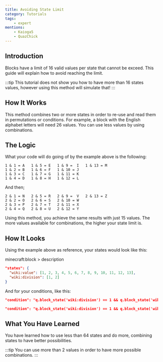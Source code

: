 ```yaml
---
title: Avoiding State Limit
category: Tutorials
tags:
    - expert
mentions:
    - Kaioga5
    - QuazChick
---
```


## Introduction

Blocks have a limit of 16 valid values per state that cannot be exceed. This guide will explain how to avoid reaching the limit.

:::tip
This tutorial does not show you how to have more than 16 states values, however using this method will simulate that!
:::

## How It Works

This method combines two or more states in order to re-use and read them in permutations or conditions. For example, a block with the English alphabet letters will need 26 values. You can use less values by using combinations.

## The Logic

What your code will do going of by the example above is the following:
```
1 & 1 = A   1 & 5 = E   1 & 9 =  I   1 & 13 = M
1 & 2 = B   1 & 6 = F   1 & 10 = J
1 & 3 = C   1 & 7 = G   1 & 11 = K
1 & 4 = D   1 & 8 = H   1 & 12 = L
```
And then;
```
2 & 1 = N   2 & 5 = R   2 & 9 =  V   2 & 13 = Z
2 & 2 = O   2 & 6 = S   2 & 10 = W
2 & 3 = P   2 & 7 = T   2 & 11 = X
2 & 4 = Q   2 & 8 = U   2 & 12 = Y
```

Using this method, you achieve the same results with just 15 values. The more values available for combinations, the higher your state limit is.

## How It Looks

Using the example above as reference, your states would look like this:

<CodeHeader>minecraft:block > description</CodeHeader>

```json
"states": {
  "wiki:value": [1, 2, 3, 4, 5, 6, 7, 8, 9, 10, 11, 12, 13],
  "wiki:division": [1, 2]
}
```

And for your conditions, like this:

```json
"condition": "q.block_state('wiki:division') == 1 && q.block_state('wiki:value') == 1"
```
```json
"condition": "q.block_state('wiki:division') == 1 && q.block_state('wiki:value') == 2"
```

## What You Have Learned

You have learned how to use less than 64 states and do more, combining states to have better possibilities.

:::tip
You can use more than 2 values in order to have more possible combinations.
:::
